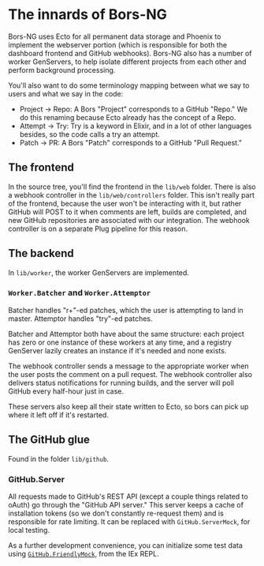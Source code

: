 The innards of Bors-NG
======================

Bors-NG uses Ecto for all permanent data storage
and Phoenix to implement the webserver portion
(which is responsible for both the dashboard frontend and GitHub webhooks).
Bors-NG also has a number of worker GenServers,
to help isolate different projects from each other and perform background processing.

You'll also want to do some terminology mapping between what we say to users and what we say in the code:

  * Project → Repo: A Bors "Project" corresponds to a GitHub "Repo."
                    We do this renaming because Ecto already has the concept of a Repo.
  * Attempt → Try: Try is a keyword in Elixir, and in a lot of other languages besides,
                   so the code calls a try an attempt.
  * Patch → PR: A Bors "Patch" corresponds to a GitHub "Pull Request."

<!---->

The frontend
------------

In the source tree, you'll find the frontend in the `lib/web` folder.
There is also a webhook controller in the `lib/web/controllers` folder.
This isn't really part of the frontend, because the user won't be interacting with it,
but rather GitHub will POST to it when comments are left, builds are completed,
and new GitHub repositories are associated with our integration.
The webhook controller is on a separate Plug pipeline for this reason.


The backend
-----------

In `lib/worker`, the worker GenServers are implemented.

### `Worker.Batcher` and `Worker.Attemptor`

Batcher handles "r+"-ed patches, which the user is attempting to land in master.
Attemptor handles "try"-ed patches.

Batcher and Attemptor both have about the same structure:
each project has zero or one instance of these workers at any time,
and a registry GenServer lazily creates an instance if it's needed and none exists.

The webhook controller sends a message to the appropriate worker when the user
posts the comment on a pull request.
The webhook controller also delivers status notifications for running builds,
and the server will poll GitHub every half-hour just in case.

These servers also keep all their state written to Ecto,
so bors can pick up where it left off if it's restarted.


The GitHub glue
---------------

Found in the folder `lib/github`.

### GitHub.Server

All requests made to GitHub's REST API
(except a couple things related to oAuth) go through the "GitHub API server."
This server keeps a cache of installation tokens
(so we don't constantly re-request them) and is responsible for rate limiting.
It can be replaced with `GitHub.ServerMock`, for local testing.

As a further development convenience, you can initialize some test data using [`GitHub.FriendlyMock`],
from the IEx REPL.

[`GitHub.FriendlyMock`]: https://bors.tech/devdocs/bors-ng/BorsNG.GitHub.FriendlyMock.html
